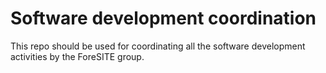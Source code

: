 # Software development coordination

This repo should be used for coordinating all the software development activities by the ForeSITE group.

